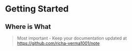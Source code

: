 # Getting Started 

## Where is What
> Most important - Keep your documentation updated at https://github.com/richa-verma1001/note
